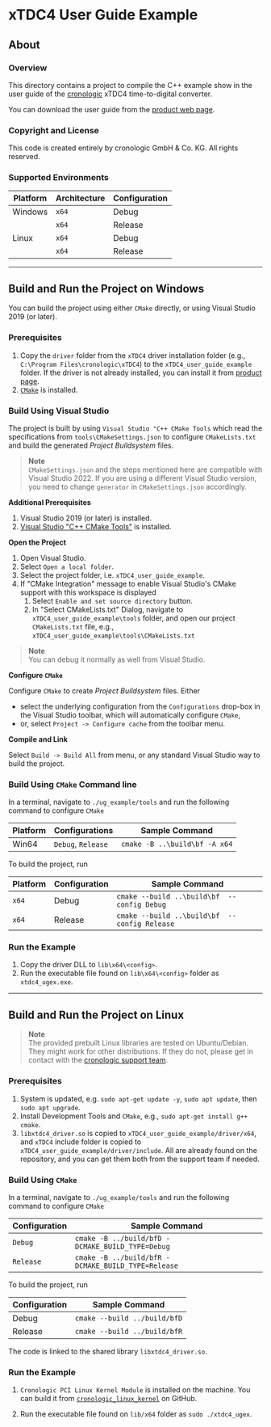 # xTDC4 User Guide Example

## About

### Overview
This directory contains a project to compile the C++ example show in the
user guide of the [cronologic](https://www.cronologic.de) xTDC4 time-to-digital
converter.

You can download the user guide from the
[product web page](https://www.cronologic.de/products/tdcs/xtdc4-pcie).

### Copyright and License
This code is created entirely by cronologic GmbH & Co. KG. All rights reserved.

### Supported Environments
| Platform     | Architecture | Configuration |
| ------------ | ------------ | ------------- |
| Windows  | `x64` | Debug   |
|          | `x64` | Release |
| Linux    | `x64` | Debug   |
|          | `x64` | Release |


---


## Build and Run the Project on Windows

You can build the project using either `CMake` directly, or using
Visual Studio 2019 (or later).

### Prerequisites
1. Copy the `driver` folder from the `xTDC4` driver installation folder
   (e.g., `C:\Program Files\cronologic\xTDC4`) to the
   `xTDC4_user_guide_example` folder. If the driver is not already
   installed, you can install it from
   [product page](https://www.cronologic.de/products/tdcs/timetagger).
2. [`CMake`](https://cmake.org/install/) is installed.



### Build Using Visual Studio

The project is built by using `Visual Studio "C++ CMake Tools` which read
the specifications from `tools\CMakeSettings.json` to configure
`CMakeLists.txt` and build the generated _Project Buildsystem_ files.

>**Note**<br>
>`CMakeSettings.json` and the steps mentioned here are compatible with
>Visual Studio 2022.
>If you are using a different Visual Studio version, you need to change
>`generator` in `CMakeSettings.json` accordingly.

**Additional Prerequisites**

1. Visual Studio 2019 (or later) is installed.
2. [Visual Studio "C++ CMake Tools"](https://docs.microsoft.com/en-us/cpp/build/cmake-projects-in-visual-studio) is installed.



**Open the Project**

1. Open Visual Studio.
2. Select `Open a local folder`.
3. Select the project folder, i.e. `xTDC4_user_guide_example`.
4. If "CMake Integration" message to enable Visual Studio's CMake support with
   this workspace is displayed
   1. Select `Enable and set source directory` button.
   2. In "Select CMakeLists.txt" Dialog, navigate to
     `xTDC4_user_guide_example\tools` folder, and open our project
     `CMakeLists.txt` file, e.g., `xTDC4_user_guide_example\tools\CMakeLists.txt`

>**Note**<br>
>You can debug it normally as well from Visual Studio.


**Configure `CMake`**

Configure `CMake` to create _Project Buildsystem_ files. Either
* select the underlying configuration from the `Configurations` drop-box in the
  Visual Studio toolbar, which will automatically configure `CMake`,
* or, select `Project -> Configure cache` from the toolbar menu.


**Compile and Link**

Select `Build -> Build All` from menu, or any standard Visual Studio way to
build the project.



### Build Using `CMake` Command line

In a terminal, navigate to `./ug_example/tools` and run the following command
to configure `CMake`

| Platform | Configurations     | Sample Command                    |
| -------- | --------------     |---------------------------------- |
| Win64    | `Debug`, `Release` | `cmake -B ..\build\bf -A x64`     |

To build the project, run

| Platform | Configuration | Sample Command                           |
| ------   | ------------  |----------------------------------------- |
| `x64`    | Debug   | `cmake --build ..\build\bf  --config Debug`    |
| `x64`    | Release | `cmake --build ..\build\bf  --config Release`  |

### Run the Example

1. Copy the driver DLL to `lib\x64\<config>`.
2. Run the executable file found on `lib\x64\<config>` folder as
   `xtdc4_ugex.exe`.

---

## Build and Run the Project on Linux

>**Note**<br>
>The provided prebuilt Linux libraries are tested on Ubuntu/Debian.
>They might work for other distributions. If they do not, please get in
>contact with the [cronologic support team](https://www.cronologic.de/contact).

### Prerequisites
1. System is updated, e.g. `sudo apt-get update -y`, `sudo apt update`,
   then `sudo apt upgrade`.
2. Install Development Tools and `CMake`,
   e.g., `sudo apt-get install g++ cmake`.
3. `libxtdc4_driver.so` is copied to `xTDC4_user_guide_example/driver/x64`, and
   `xTDC4` include folder is copied to `xTDC4_user_guide_example/driver/include`.
   All are already found on the repository, and you can get them both from the
   support team if needed.

### Build Using `CMake`

In a terminal, navigate to `./ug_example/tools` and run the following command
to configure `CMake`

| Configuration  | Sample Command                    |
| -------------- |---------------------------------- |
| `Debug`        | `cmake -B ../build/bfD -DCMAKE_BUILD_TYPE=Debug`   |
| `Release`      | `cmake -B ../build/bfR -DCMAKE_BUILD_TYPE=Release` |

To build the project, run

| Configuration | Sample Command         |
| ------------  |----------------------  |
| Debug   | `cmake --build ../build/bfD` |
| Release | `cmake --build ../build/bfR` |

The code is linked to the shared library `libxtdc4_driver.so`.

### Run the Example
1. `Cronologic PCI Linux Kernel Module` is installed on the machine. You can
   build it from
   [`cronologic_linux_kernel`](https://github.com/cronologic-de/cronologic_linux_kernel)
   on GitHub.

2. Run the executable file found on `lib/x64` folder as `sudo ./xtdc4_ugex`.
